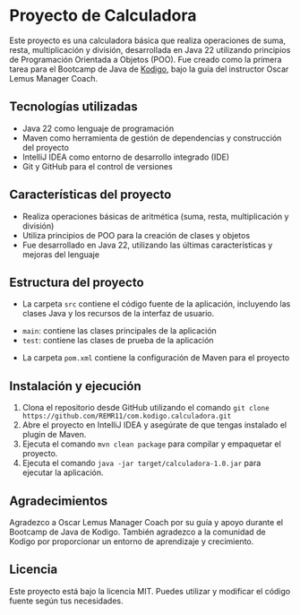 # Proyecto de Calculadora

Este proyecto es una calculadora básica que realiza operaciones de suma, resta, multiplicación y división, desarrollada en Java 22 utilizando principios de Programación Orientada a Objetos (POO). Fue creado como la primera tarea para el Bootcamp de Java de [Kodigo](https://kodigo.org/), bajo la guía del instructor Oscar Lemus Manager Coach.

## Tecnologías utilizadas

* Java 22 como lenguaje de programación
* Maven como herramienta de gestión de dependencias y construcción del proyecto
* IntelliJ IDEA como entorno de desarrollo integrado (IDE)
* Git y GitHub para el control de versiones

## Características del proyecto

* Realiza operaciones básicas de aritmética (suma, resta, multiplicación y división)
* Utiliza principios de POO para la creación de clases y objetos
* Fue desarrollado en Java 22, utilizando las últimas características y mejoras del lenguaje

## Estructura del proyecto

* La carpeta `src` contiene el código fuente de la aplicación, incluyendo las clases Java y los recursos de la interfaz de usuario.
 + `main`: contiene las clases principales de la aplicación
 + `test`: contiene las clases de prueba de la aplicación
* La carpeta `pom.xml` contiene la configuración de Maven para el proyecto

## Instalación y ejecución

1. Clona el repositorio desde GitHub utilizando el comando `git clone https://github.com/REMR11/com.kodigo.calculadora.git`
2. Abre el proyecto en IntelliJ IDEA y asegúrate de que tengas instalado el plugin de Maven.
3. Ejecuta el comando `mvn clean package` para compilar y empaquetar el proyecto.
4. Ejecuta el comando `java -jar target/calculadora-1.0.jar` para ejecutar la aplicación.

## Agradecimientos

Agradezco a Oscar Lemus Manager Coach por su guía y apoyo durante el Bootcamp de Java de Kodigo. También agradezco a la comunidad de Kodigo por proporcionar un entorno de aprendizaje y crecimiento.

## Licencia

Este proyecto está bajo la licencia MIT. Puedes utilizar y modificar el código fuente según tus necesidades.
